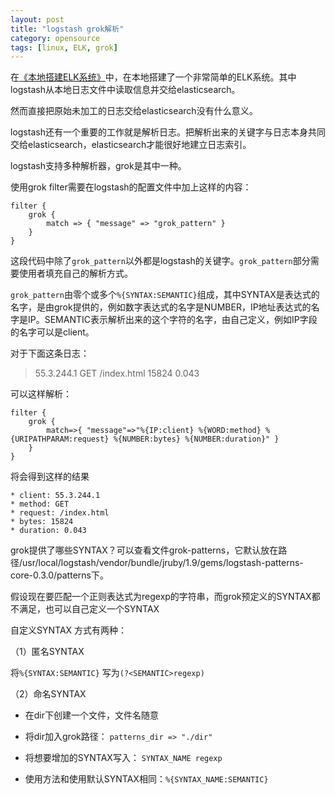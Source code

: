 ```yaml
---
layout: post
title: "logstash grok解析"
category: opensource
tags: [linux, ELK, grok]
---
```


在[《本地搭建ELK系统》](/elk/2016-01/set-up-ELK-locally.html)中，在本地搭建了一个非常简单的ELK系统。其中logstash从本地日志文件中读取信息并交给elasticsearch。

然而直接把原始未加工的日志交给elasticsearch没有什么意义。

logstash还有一个重要的工作就是解析日志。把解析出来的关键字与日志本身共同交给elasticsearch，elasticsearch才能很好地建立日志索引。

logstash支持多种解析器，grok是其中一种。

<!-- more -->

使用grok filter需要在logstash的配置文件中加上这样的内容：

```
filter {
    grok {
        match => { "message" => "grok_pattern" }
    }
}
```
这段代码中除了`grok_pattern`以外都是logstash的关键字。`grok_pattern`部分需要使用者填充自己的解析方式。

`grok_pattern`由零个或多个`%{SYNTAX:SEMANTIC}`组成，其中SYNTAX是表达式的名字，是由grok提供的，例如数字表达式的名字是NUMBER，IP地址表达式的名字是IP。SEMANTIC表示解析出来的这个字符的名字，由自己定义，例如IP字段的名字可以是client。

对于下面这条日志：
 > 55.3.244.1 GET /index.html 15824 0.043

可以这样解析：

```
filter {
    grok {
        match=>{ "message"=>"%{IP:client} %{WORD:method} %{URIPATHPARAM:request} %{NUMBER:bytes} %{NUMBER:duration}" }
    }
}
```
将会得到这样的结果

	* client: 55.3.244.1
	* method: GET
	* request: /index.html
	* bytes: 15824
	* duration: 0.043

grok提供了哪些SYNTAX？可以查看文件grok-patterns，它默认放在路径/usr/local/logstash/vendor/bundle/jruby/1.9/gems/logstash-patterns-core-0.3.0/patterns下。

假设现在要匹配一个正则表达式为regexp的字符串，而grok预定义的SYNTAX都不满足，也可以自己定义一个SYNTAX

自定义SYNTAX 方式有两种：

（1）匿名SYNTAX

将`%{SYNTAX:SEMANTIC}` 写为`(?<SEMANTIC>regexp)`

（2）命名SYNTAX

 - 在dir下创建一个文件，文件名随意

 - 将dir加入grok路径： `patterns_dir => "./dir"`

 - 将想要增加的SYNTAX写入： `SYNTAX_NAME regexp`

 - 使用方法和使用默认SYNTAX相同：`%{SYNTAX_NAME:SEMANTIC}`
